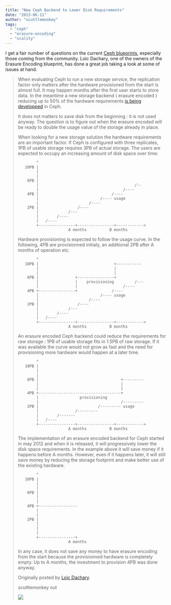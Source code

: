 ```yaml
---
title: "New Ceph Backend to Lower Disk Requirements"
date: "2013-06-11"
author: "scuttlemonkey"
tags: 
  - "ceph"
  - "erasure-encoding"
  - "scality"
---
```


I get a fair number of questions on the current [Ceph blueprints](http://wiki.ceph.com/01Planning/02Blueprints), especially those coming from the community. Loic Dachary, one of the owners of the Erasure Encoding blueprint, has done a great job taking a look at some of issues at hand.

> When evaluating Ceph to run a new storage service, the replication factor only matters after the hardware provisioned from the start is almost full. It may happen months after the first user starts to store data. In the meantime a new storage backend ( erasure encoded ) reducing up to 50% of the hardware requirements [is being developped](http://wiki.ceph.com/01Planning/02Blueprints/Dumpling/Erasure_encoding_as_a_storage_backend) in Ceph.
> 
> It does not matters to save disk from the beginning : it is not used anyway. The question is to figure out when the erasure encoded will be ready to double the usage value of the storage already in place.
> 
> When looking for a new storage solution the hardware requirements are an important factor. If Ceph is configured with three replicates, 1PB of usable storage requires 3PB of actual storage. The users are expected to occupy an increasing amount of disk space over time:
> 
>             ^
>        10PB |
>             |
>             |
>         6PB |
>             |                                          /--
>             |                                     /----
>         4PB |                                /----
>             |                           /---- usage
>             |                      /----
>         2PB |                 /----
>             |             /---
>             |        /----
>             |   /----
>             +----------------+----------------+------------>
>                           A months          B months
> 
> Hardware provisioning is expected to follow the usage curve. In the following, 4PB are provisionned initialy, an additional 2PB after A months of operation etc.
> 
>             ^
>        10PB |                                 +-----------
>             |                                 |
>             |                                 |
>         6PB |                +----------------+
>             |                |    provisioning         /---
>             |                |                    /----
>         4PB +----------------+               /----
>             |                           /---- usage
>             |                      /----
>         2PB |                 /----
>             |             /---
>             |        /----
>             |   /----
>             +----------------+----------------+------------>
>                           A months          B months
> 
> An erasure encoded Ceph backend could reduce the requirements for raw storage : 1PB of usable storage fits in 1.5PB of raw storage. If it was available the curve would not grow as fast and the need for provisioning more hardware would happen at a later time.
> 
>             ^
>        10PB |
>             |
>             |
>         6PB |                                    +---------
>             |                                    |
>             |                                    |
>         4PB +------------------------------------+
>             |                  provisioning
>             |                                    /---------
>         2PB |                          /--------- usage
>             |                /---------
>             |        /-------
>             |   /----
>             +----------------+----------------+------------>
>                           A months          B months
> 
> The implementation of an erasure encoded backend for Ceph started in may 2012 and when it is released, it will progressively lower the disk space requirements. In the example above it will save money if it happens before A months. However, even if it happens later, it will still save money by reducing the storage footprint and make better use of the existing hardware.
> 
>             ^
>        10PB |
>             |
>             |
>         6PB |
>             |
>             |
>         4PB +-----------------
>             |
>             |
>         2PB |
>             |
>             |
>             |
>             +----------------+
>                           A months
> 
> In any case, it does not save any money to have erasure encoding from the start because the provisionned hardware is completely empty. Up to A months, the investment to provision 4PB was done anyway.
> 
> Originally posted by [Loic Dachary](http://dachary.org/?p=2048).  
> 
> scuttlemonkey out
> 
> ![](http://track.hubspot.com/__ptq.gif?a=268973&k=14&bu=http://ceph.com&r=http://ceph.com/dev-notes/new-ceph-backend-to-lower-disk-requirements/&bvt=rss&p=wordpress)
